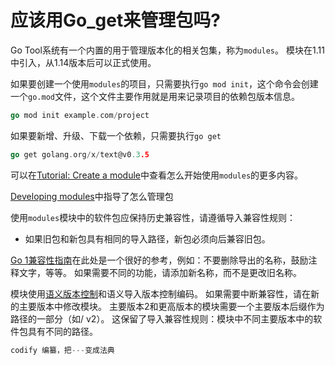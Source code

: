 # 应该用Go_get来管理包吗?

Go Tool系统有一个内置的用于管理版本化的相关包集，称为`modules`。 模块在1.11中引入，从1.14版本后可以正式使用。

如果要创建一个使用`modules`的项目，只需要执行`go mod init`，这个命令会创建一个`go.mod`文件，这个文件主要作用就是用来记录项目的依赖包版本信息。

```go
go mod init example.com/project
```

如果要新增、升级、下载一个依赖，只需要执行`go get`

```go
go get golang.org/x/text@v0.3.5
```

可以在[Tutorial: Create a module](https://golang.org/doc/tutorial/create-module.html)中查看怎么开始使用`modules`的更多内容。

[Developing modules](https://golang.org/doc/#developing-modules)中指导了怎么管理包

使用`modules`模块中的软件包应保持历史兼容性，请遵循导入兼容性规则：

- 如果旧包和新包具有相同的导入路径，新包必须向后兼容旧包。

[Go 1兼容性指南](https://golang.org/doc/go1compat.html)在此处是一个很好的参考，例如：不要删除导出的名称，鼓励注释文字，等等。 如果需要不同的功能，请添加新名称，而不是更改旧名称。

模块使用[语义版本控制](https://semver.org/)和语义导入版本控制编码。 如果需要中断兼容性，请在新的主要版本中修改模块。 主要版本2和更高版本的模块需要一个主要版本后缀作为路径的一部分（如/ v2）。 这保留了导入兼容性规则：模块中不同主要版本中的软件包具有不同的路径。

```go
codify 编纂，把---变成法典
```

